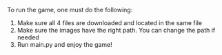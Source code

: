 To run the game, one must do the following:
1. Make sure all 4 files are downloaded and located in the same file
2. Make sure the images have the right path. You can change the path if needed
3. Run main.py and enjoy the game!
